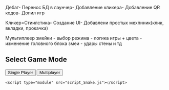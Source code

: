 Дебаг\- Перенос БД в лаунчер\- Добавление кликера- Добавление QR кодов- Допил игр

Кликер=Стиилстика- Создание UI- Добавлени простых мехпнник(клик, вкладки, прокачка)

Мультиплеер змейки - выбор режима - логика игры + цвета - изменение головного блока змеи - удары стены и тд
<!DOCTYPE html>
<html lang="en">
<head>
    <meta charset="UTF-8">
    <meta name="viewport" content="width=device-width, initial-scale=1.0, user-scalable=no">
    <title>Snake Game</title>
    <link rel="stylesheet" href="styles_Snake.css">
</head>
<body>
    <div class="mode-selection">
        <h2>Select Game Mode</h2>
        <button id="singlePlayerBtn">Single Player</button>
        <button id="multiPlayerBtn">Multiplayer</button>
    </div>
    <div class="game-container" style="display: none;">
        <canvas id="gameCanvas" width="400" height="400"></canvas>
        <div id="score">Score: 0</div>
        <div id="best-score">Best Score: 0</div>
    </div>
    <div id="profile"></div>
    <div class="controls" style="display: none;">
        <button id="up" class="control-btn">↑</button>
        <div class="horizontal-controls">
            <button id="left" class="control-btn">←</button>
            <button id="down" class="control-btn">↓</button>
            <button id="right" class="control-btn">→</button>
        </div>
    </div>

    <script type="module" src="script_Snake.js"></script>
</body>
</html>












